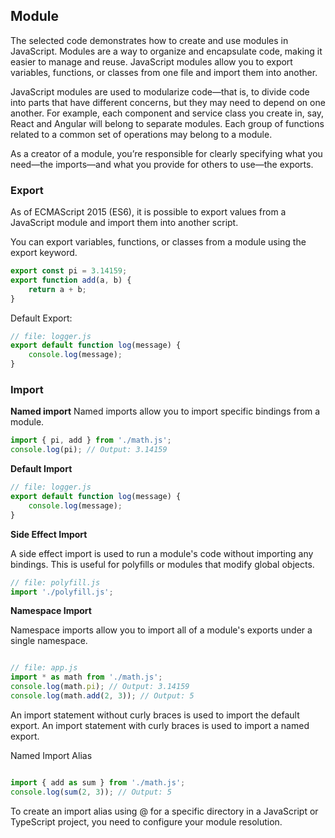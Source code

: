 ## Module ##
The selected code demonstrates how to create and use modules in JavaScript. 
Modules are a way to organize and encapsulate code, making it easier to manage and reuse. JavaScript modules allow you to export variables, functions, or classes from one file and import them into another.

JavaScript modules are used to modularize code—that is, to divide code into
parts that have different concerns, but they may need to depend on one
another. For example, each component and service class you create in, say,
React and Angular will belong to separate modules. Each group of functions
related to a common set of operations may belong to a module.

As a creator of a module, you’re responsible for clearly specifying what you need—the imports—and
what you provide for others to use—the exports.


### Export ###
As of ECMAScript 2015 (ES6), it is possible to export values from a JavaScript module and import them into another script.

You can export variables, functions, or classes from a module using the export keyword.

``` javascript repl+
export const pi = 3.14159;
export function add(a, b) {
    return a + b;
}
```

Default Export:

``` javascript repl+
// file: logger.js
export default function log(message) {
    console.log(message);
}
```

### Import ###

**Named import**
Named imports allow you to import specific bindings from a module.

``` javascript repl+
import { pi, add } from './math.js';
console.log(pi); // Output: 3.14159
```

**Default Import** 


``` javascript repl+
// file: logger.js
export default function log(message) {
    console.log(message);
}
```

**Side Effect Import**

A side effect import is used to run a module's code without importing any bindings. This is useful for polyfills or modules that modify global objects.

``` javascript repl+
// file: polyfill.js
import './polyfill.js';
```

**Namespace Import**

Namespace imports allow you to import all of a module's exports under a single namespace.

``` javascript repl+

// file: app.js
import * as math from './math.js';
console.log(math.pi); // Output: 3.14159
console.log(math.add(2, 3)); // Output: 5
```


An import statement without curly braces is used to import the default export. 
An import statement with curly braces is used to import a named export.

Named Import Alias

``` javascript repl+

import { add as sum } from './math.js';
console.log(sum(2, 3)); // Output: 5
```

To create an import alias using @ for a specific directory in a JavaScript or TypeScript project, 
you need to configure your module resolution.
